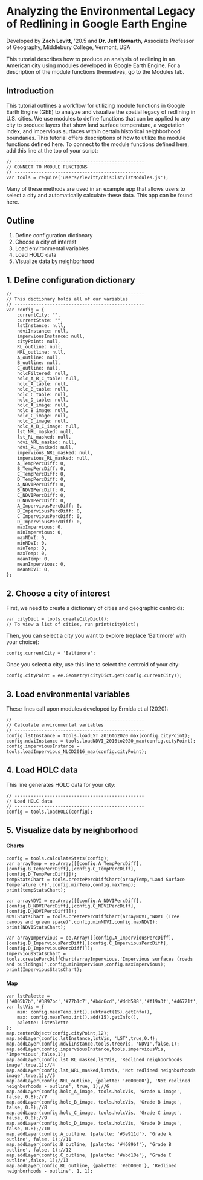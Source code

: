 # Analyzing the Environmental Legacy of Redlining in Google Earth Engine

Developed by **Zach Levitt**, '20.5 and **Dr. Jeff Howarth**, Associate Professor of Geography,
Middlebury College, Vermont, USA

This tutorial describes how to produce an analysis of redlining in an American city using modules developed in Google Earth Engine. For a description of the module functions themselves, go to the Modules tab.

## Introduction
This tutorial outlines a workflow for utilizing module functions in Google Earth Engine (GEE) to analyze and visualize the spatial legacy of redlining in U.S. cities. We use modules to define functions that can be applied to any city to produce layers that show land surface temperature, a vegetation index, and impervious surfaces within certain historical neighborhood boundaries. This tutorial offers descriptions of how to utilize the module functions defined here. To connect to the module functions defined here, add this line at the top of your script:

	// ------------------------------------------------
	// CONNECT TO MODULE FUNCTIONS
	// ------------------------------------------------
	var tools = require('users/zlevitt/chis:lst/lstModules.js');

Many of these methods are used in an example app that allows users to select a city and automatically calculate these data. This app can be found here.

## Outline
1. Define configuration dictionary
2. Choose a city of interest
3. Load environmental variables
4. Load HOLC data
5. Visualize data by neighborhood

## 1. Define configuration dictionary

	// ------------------------------------------------
	// This dictionary holds all of our variables
	// ------------------------------------------------
	var config = {
		currentCity: "",
		currentState: "",
		lstInstance: null,
		ndviInstance: null,
		imperviousInstance: null,
		cityPoint: null,
		RL_outline: null,
		NRL_outline: null,
		A_outline: null,
		B_outline: null,
		C_outline: null,
		holcFiltered: null,
		holc_A_B_C_table: null,
		holc_A_table: null,
		holc_B_table: null,
		holc_C_table: null,
		holc_D_table: null,
		holc_A_image: null,
		holc_B_image: null,
		holc_C_image: null,
		holc_D_image: null,
		holc_A_B_C_image: null,
		lst_NRL_masked: null,
		lst_RL_masked: null,
		ndvi_NRL_masked: null,
		ndvi_RL_masked: null,
		impervious_NRL_masked: null,
		impervious_RL_masked: null,
		A_TempPercDiff: 0,
		B_TempPercDiff: 0,
		C_TempPercDiff: 0,
		D_TempPercDiff: 0,
		A_NDVIPercDiff: 0,
		B_NDVIPercDiff: 0,
		C_NDVIPercDiff: 0,
		D_NDVIPercDiff: 0,
		A_ImperviousPercDiff: 0,
		B_ImperviousPercDiff: 0,
		C_ImperviousPercDiff: 0,
		D_ImperviousPercDiff: 0,
		maxImpervious: 0,
		minImpervious: 0,
		maxNDVI: 0,
		minNDVI: 0,
		minTemp: 0,
		maxTemp: 0,
		meanTemp: 0,
		meanImpervious: 0,
		meanNDVI: 0,
	};
	

## 2. Choose a city of interest
First, we need to create a dictionary of cities and geographic centroids:
	
	var cityDict = tools.createCityDict();
	// To view a list of cities, run print(cityDict);

Then, you can select a city you want to explore (replace 'Baltimore' with your choice):
	
	config.currentCity = 'Baltimore';

Once you select a city, use this line to select the centroid of your city:

	config.cityPoint = ee.Geometry(cityDict.get(config.currentCity));
	

## 3. Load environmental variables
These lines call upon modules developed by Ermida et al (2020):

	// ------------------------------------------------
	// Calculate environmental variables
	// ------------------------------------------------
	config.lstInstance = tools.loadLST_2016to2020_max(config.cityPoint);
	config.ndviInstance = tools.loadNDVI_2016to2020_max(config.cityPoint);
	config.imperviousInstance = tools.loadImpervious_NLCD2016_max(config.cityPoint);

## 4. Load HOLC data
This line generates HOLC data for your city:

	// ------------------------------------------------
	// Load HOLC data
	// ------------------------------------------------
	config = tools.loadHOLC(config);

## 5. Visualize data by neighborhood
#### Charts
	config = tools.calculateStats(config);
	var arrayTemp = ee.Array([[config.A_TempPercDiff],[config.B_TempPercDiff],[config.C_TempPercDiff],[config.D_TempPercDiff]]);
	tempStatsChart = tools.createPercDiffChart(arrayTemp,'Land Surface Temperature (F)',config.minTemp,config.maxTemp);
	print(tempStatsChart);

	var arrayNDVI = ee.Array([[config.A_NDVIPercDiff],[config.B_NDVIPercDiff],[config.C_NDVIPercDiff],[config.D_NDVIPercDiff]]);
	NDVIStatsChart = tools.createPercDiffChart(arrayNDVI,'NDVI (Tree canopy and green space)',config.minNDVI,config.maxNDVI);
	print(NDVIStatsChart);

	var arrayImpervious = ee.Array([[config.A_ImperviousPercDiff],[config.B_ImperviousPercDiff],[config.C_ImperviousPercDiff],[config.D_ImperviousPercDiff]]);
	ImperviousStatsChart = tools.createPercDiffChart(arrayImpervious,'Impervious surfaces (roads and buildings)',config.minImpervious,config.maxImpervious);
	print(ImperviousStatsChart);

#### Map

	var lstPalette = ['#005b7b','#3897bc','#77b1c7','#b4c6cd','#ddb588','#f19a3f','#d6721f','#b13b03','#750401'];
	var lstVis = {
		min: config.meanTemp.int().subtract(15).getInfo(),
		max: config.meanTemp.int().add(15).getInfo(),
		palette: lstPalette
	};
	map.centerObject(config.cityPoint,12);
	map.addLayer(config.lstInstance,lstVis, 'LST',true,0.4);
	map.addLayer(config.ndviInstance,tools.treeVis, 'NDVI',false,1);
	map.addLayer(config.imperviousInstance,tools.imperviousVis, 'Impervious',false,1);
	map.addLayer(config.lst_RL_masked,lstVis, 'Redlined neighborhoods image',true,1);//4
	map.addLayer(config.lst_NRL_masked,lstVis, 'Not redlined neighborhoods image',true,1);//5
	map.addLayer(config.NRL_outline, {palette: '#000000'}, 'Not redlined neighborhoods - outline', true, 1);//6
	map.addLayer(config.holc_A_image, tools.holcVis, 'Grade A image', false, 0.8);//7
	map.addLayer(config.holc_B_image, tools.holcVis, 'Grade B image', false, 0.8);//8
	map.addLayer(config.holc_C_image, tools.holcVis, 'Grade C image', false, 0.8);//9
	map.addLayer(config.holc_D_image, tools.holcVis, 'Grade D image', false, 0.8);//10
	map.addLayer(config.A_outline, {palette: '#3e911d'}, 'Grade A outline', false, 1);//11
	map.addLayer(config.B_outline, {palette: '#4689bf'}, 'Grade B outline', false, 1);//12
	map.addLayer(config.C_outline, {palette: '#ebd10e'}, 'Grade C outline',false, 1);//13
	map.addLayer(config.RL_outline, {palette: '#eb0000'}, 'Redlined neighborhoods - outline', 1, 1);
  